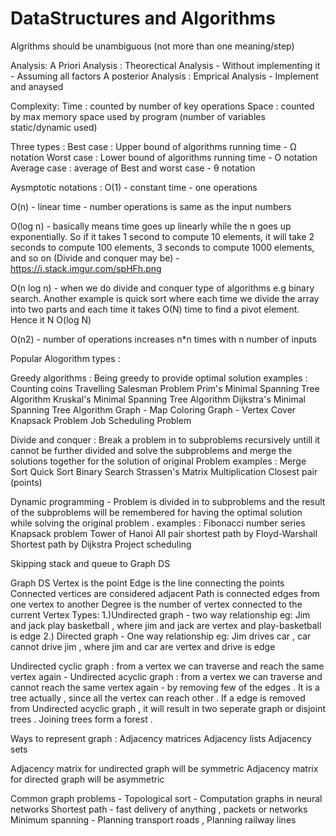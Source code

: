 # DataStructures and Algorithms

Algrithms should be unambiguous (not more than one meaning/step)

Analysis:
A Priori Analysis : Theorectical Analysis - Without implementing it - Assuming all factors
A posterior Analysis : Emprical Analysis - Implement and anaysed

Complexity:
Time : counted by number of key operations
Space : counted by max memory space used by program (number of variables static/dynamic used)


Three types :
 Best case : Upper bound of algorithms running time -  Ω notation
 Worst case : Lower bound of algorithms running time - O notation
 Average case : average of Best and worst case - θ notation

Aysmptotic notations :
O(1) - constant time - one operations

O(n) - linear time - number operations is same as the input numbers

O(log n) -  basically means time goes up linearly while the n goes up exponentially. So if it takes 1 second to compute 10 elements, it will take 2 seconds to compute 100 elements, 3 seconds to compute 1000 elements, and so on (Divide and conquer may be) - https://i.stack.imgur.com/spHFh.png

O(n log n) -  when we do divide and conquer type of algorithms e.g binary search. Another example is quick sort where each time we divide the array into two parts and each time it takes
O(N) time to find a pivot element. Hence it  N O(log N)

O(n2) - number of operations increases n*n times with n number of inputs


Popular Alogorithm types :

Greedy algorithms : Being greedy to provide optimal solution
examples :
Counting coins
Travelling Salesman Problem
Prim's Minimal Spanning Tree Algorithm
Kruskal's Minimal Spanning Tree Algorithm
Dijkstra's Minimal Spanning Tree Algorithm
Graph - Map Coloring
Graph - Vertex Cover
Knapsack Problem
Job Scheduling Problem

Divide and conquer : Break a problem in to subproblems recursively untill it cannot be further divided and solve the subproblems and merge the solutions together for the solution of original Problem
examples :
Merge Sort
Quick Sort
Binary Search
Strassen's Matrix Multiplication
Closest pair (points)

Dynamic programming - Problem is divided in to subproblems and the result of the subproblems will be remembered for having the optimal solution while solving the original problem .
examples :
Fibonacci number series
Knapsack problem
Tower of Hanoi
All pair shortest path by Floyd-Warshall
Shortest path by Dijkstra
Project scheduling


Skipping stack and queue to Graph DS

Graph DS
Vertex is the point
Edge is the line connecting the points  
Connected vertices are considered adjacent
Path is connected edges from one vertex to another
Degree is the number of vertex connected to the current Vertex
Types:
1.)Undirected graph - two way relationship eg: Jim and jack play basketball , where jim and jack are vertex and play-basketball is edge
2.) Directed graph - One way relationship eg: Jim drives car ,  car cannot drive jim , where jim and car are vertex and drive is edge

Undirected cyclic  graph : from a  vertex we can traverse and reach the same vertex again -
Undirected acyclic  graph : from a  vertex we can traverse and cannot reach the same vertex again - by removing few of the edges . It is a tree actually , since all the vertex can reach other .
If a edge is removed from Undirected acyclic graph , it will result in two seperate graph or disjoint trees .
Joining trees form a forest .


Ways to represent graph :
Adjacency matrices
Adjacency lists
Adjacency sets


Adjacency  matrix for undirected graph will be symmetric
Adjacency  matrix for directed graph will be asymmetric


Common graph problems -
Topological sort - Computation graphs in neural networks
Shortest path - fast delivery of anything , packets or networks
Minimum spanning - Planning transport roads , Planning railway lines
